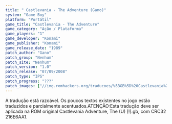 ```yaml
---
title: " Castlevania - The Adventure (Gano)"
system: "Game Boy"
platform: "Portátil"
game_title: "Castlevania - The Adventure"
game_category: "Ação / Plataforma"
game_players: "1"
game_developer: "Konami"
game_publisher: "Konami"
game_release_date: "1989"
patch_author: "Gano"
patch_group: "Nenhum"
patch_site: "Nenhum"
patch_version: "1.0"
patch_release: "07/09/2008"
patch_type: "IPS"
patch_progress: "???"
patch_images: ["//img.romhackers.org/traducoes/%5BGB%5D%20Castlevania%20-%20The%20Adventure%20-%20Gano%20-%201.png","//img.romhackers.org/traducoes/%5BGB%5D%20Castlevania%20-%20The%20Adventure%20-%20Gano%20-%202.png","//img.romhackers.org/traducoes/%5BGB%5D%20Castlevania%20-%20The%20Adventure%20-%20Gano%20-%203.png"]
---
```

A tradução está razoável. Os poucos textos existentes no jogo estão traduzidos e parcialmente acentuados.ATENÇÃO:Esta tradução deve ser aplicada na ROM original Castlevania Adventure, The (U) [!].gb, com CRC32 216E6AA1.